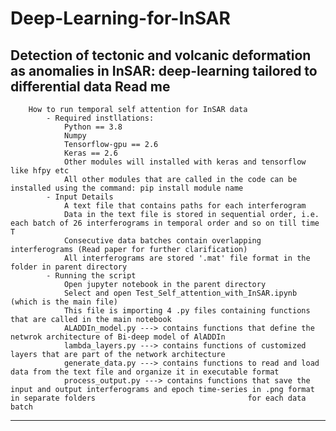 # Deep-Learning-for-InSAR
Detection of tectonic and volcanic deformation as anomalies in InSAR: deep-learning tailored to differential data
		                                             Read me 
-----------------------------------------------------------------------------------------------------------------------------------------------------------
		How to run temporal self attention for InSAR data
			- Required instllations:
				Python == 3.8
				Numpy
				Tensorflow-gpu == 2.6
				Keras == 2.6
				Other modules will installed with keras and tensorflow like hfpy etc
				All other modules that are called in the code can be installed using the command: pip install module name 
			- Input Details
				A text file that contains paths for each interferogram
				Data in the text file is stored in sequential order, i.e. each batch of 26 interferograms in temporal order and so on till time T
				Consecutive data batches contain overlapping interferograms (Read paper for further clarification)
				All interferograms are stored '.mat' file format in the folder in parent directory
			- Running the script
				Open jupyter notebook in the parent directory
				Select and open Test_Self_attention_with_InSAR.ipynb (which is the main file) 
				This file is importing 4 .py files containing functions that are called in the main notebook
				ALADDIn_model.py ---> contains functions that define the netwrok architecture of Bi-deep model of AlADDIn
				lambda_layers.py ---> contains functions of customized layers that are part of the network architecture
				generate_data.py ---> contains functions to read and load data from the text file and organize it in executable format
				process_output.py ---> contains functions that save the input and output interferograms and epoch time-series in .png format in separate folders                                  for each data batch 							
-----------------------------------------------------------------------------------------------------------------------------------------------------------
